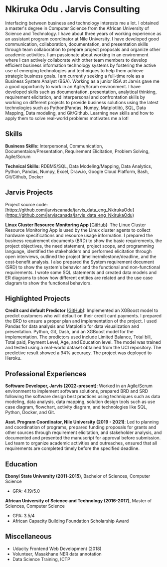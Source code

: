 # Nkiruka Odu . Jarvis Consulting

Interfacing between business and technology interests me a lot. I obtained a master's degree in Computer Science from the African University of Science and Technology. I have about three years of working experience as an assistant program coordinator at Nile University. I have developed good communication, collaboration, documentation, and presentation skills through team collaboration to prepare project proposals and organize other academic activities. I am passionate about working in an environment where I can actively collaborate with other team members to develop efficient business information technology systems by fostering the active use of emerging technologies and techniques to help them achieve strategic business goals. I am currently seeking a full-time role as a Business System Analyst (BSA). Working as a junior BSA at Jarvis gave me a good opportunity to work in an Agile/Scrum environment. I have developed skills such as documentation, presentation, analytical thinking, requirement elicitation, and interpersonal and confrontation skills by working on different projects to provide business solutions using the latest technologies such as Python(Pandas, Numpy, Matplotlib), SQL, Data Mapping, Data modeling, and Git/Github. Learning new skills and how to apply them to solve real-world problems motivates me a lot!

## Skills

**Business Skills:** Interpersonal, Communication, Documentaion/Presentation, Requirement Elicitation, Problem Solving, Agile/Scrum

**Technical Skills:** RDBMS/SQL, Data Modeling/Mapping, Data Analytics, Python, Pandas, Numpy, Excel, Draw.io, Google Cloud Platform, Bash, Git/Github, Docker

## Jarvis Projects

Project source code: [https://github.com/jarviscanada/jarvis_data_eng_NkirukaOdu](https://github.com/jarviscanada/jarvis_data_eng_NkirukaOdu)


**Linux Cluster Resource Monitoring App** [[GitHub](https://github.com/jarviscanada/jarvis_data_eng_NkirukaOdu/tree/master/linux_sql)]: The Linux Cluster Resource Monitoring App is used by the Linux cluster agents to collect hardware specifications and resource usage information. I prepared the business requirement documents (BRD) to show the basic requirements, the project objectives, the need statement, project scope, and programming language, identified the stakeholders and performed elicitation through open interviews, outlined the project timeline/milestone/deadline, and the cost-benefit analysis. I also prepared the System requirement document (SRD) to show the system's behavior and the functional and non-functional requirements. I wrote some SQL statements and created data models and ER diagrams to show how different entities are related and the use case diagram to show the functional behaviors.


## Highlighted Projects
**Credit card default Predictor** [[GitHub](https://github.com/write2nk/Unit2-example)]: Implemented an XGBoost model to predict customers who will default on their credit card payments. I prepared the BRD to ensure a proper plan and implementation of the project. I used Pandas for data analysis and Matplotlib for data visualization and presentation. Python, Git, Dash, and an XGBoost model for the implementation. The predictors used include Limited Balance, Total bill, Total paid, Payment Level, Age, and Education level. The model was trained and tested using a real-world dataset obtained from the UCI repository. The predictive result showed a 94% accuracy. The project was deployed to Heroku.


## Professional Experiences

**Software Developer, Jarvis (2022-present)**: Worked in an Agile/Scrum environment to implement software solutions, prepared BRD and SRD following the software design best practices using techniques such as data modeling, data analysis, data mapping, solution design tools such as use case diagram, flowchart, activity diagram, and technologies like SQL, Python, Docker, and Git.

**Asst. Program Coordinator, Nile University (2019 - 2021)**: Led to planning and coordination of programs, prepared funding proposals for grants and other sources through requirement elicitation, and stakeholder analysis, and documented and presented the manuscript for approval before submission. Led team to organize academic activities and outreaches, ensured that all requirements are completed timely before the specified deadline.


## Education
**Ebonyi State University (2011-2015)**, Bachelor of Sciences, Computer Science
- GPA: 4.19/5.0

**African University of Science and Technology (2016-2017)**, Master of Sciences, Computer Science
- GPA: 3.5/4
- African Capacity Building Foundation Scholarship Award


## Miscellaneous
- Udacity Frontend Web Development (2018)
- Volunteer, Masakhane NER data annotation
- Data Science Training, ICTP
